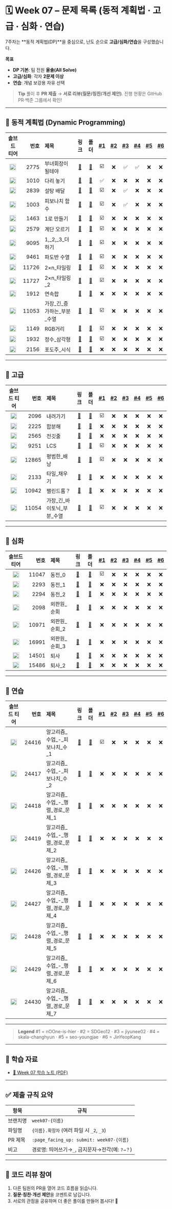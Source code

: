 # 🗓️ Week 07 – 문제 목록 (동적 계획법 · 고급 · 심화 · 연습)

7주차는 \*\*동적 계획법(DP)\*\*을 중심으로, 난도 순으로 **고급/심화/연습**을 구성했습니다.

**목표**

* **DP 기본**: 팀 전원 **올솔(All Solve)**
* **고급/심화**: 각자 **2문제 이상**
* **연습**: 개념 보강용 자유 선택

> **Tip**
> 풀이 후 **PR 제출** → **서로 리뷰(질문/칭찬/개선 제안)**. 진행 현황은 GitHub PR·백준 그룹에서 확인!

---

## 🧩 동적 계획법 (Dynamic Programming)

<!--START:PROGRESS:DP_BASIC-->

|                               솔브드 티어                               |    번호 | 제목                  |                      링크                     |                                 폴더                                | <a href="https://github.com/nOOne-is-hier" title="nOOne-is-hier">#1</a> | <a href="https://github.com/SDGeo12" title="SDGeo12">#2</a> | <a href="https://github.com/jiyunee02" title="jiyunee02">#3</a> | <a href="https://github.com/skala-changhyun" title="skala-changhyun">#4</a> | <a href="https://github.com/seo-youngjae" title="seo-youngjae">#5</a> | <a href="https://github.com/JinYeopKang" title="JinYeopKang">#6</a> |
| :----------------------------------------------------------------: | ----: | :------------------ | :-----------------------------------------: | :---------------------------------------------------------------: | :---------------------------------------------------------------------: | :---------------------------------------------------------: | :-------------------------------------------------------------: | :-------------------------------------------------------------------------: | :-------------------------------------------------------------------: | :-----------------------------------------------------------------: |
| <img src="https://static.solved.ac/tier_small/5.svg"  width="20"/> | 2775 | 부녀회장이 될테야 | [🔗](https://www.acmicpc.net/problem/2775) | [📁](./동적_계획법%28Dynamic_Programming%29/boj_2775_부녀회장이_될테야) | ☑️ | ❌ | ✅ | ✅ | ❌ | ❌ |
| <img src="https://static.solved.ac/tier_small/6.svg"  width="20"/> | 1010 | 다리 놓기 | [🔗](https://www.acmicpc.net/problem/1010) | [📁](./동적_계획법%28Dynamic_Programming%29/boj_1010_다리_놓기) | ✅ | ❌ | ❌ | ❌ | ❌ | ❌ |
| <img src="https://static.solved.ac/tier_small/7.svg"  width="20"/> | 2839 | 설탕 배달 | [🔗](https://www.acmicpc.net/problem/2839) | [📁](./동적_계획법%28Dynamic_Programming%29/boj_2839_설탕_배달) | ☑️ | ❌ | ✅ | ❌ | ❌ | ❌ |
| <img src="https://static.solved.ac/tier_small/8.svg"  width="20"/> | 1003 | 피보나치 함수 | [🔗](https://www.acmicpc.net/problem/1003) | [📁](./동적_계획법%28Dynamic_Programming%29/boj_1003_피보나치_함수) | ☑️ | ❌ | ✅ | ❌ | ❌ | ❌ |
| <img src="https://static.solved.ac/tier_small/8.svg"  width="20"/> | 1463 | 1로 만들기 | [🔗](https://www.acmicpc.net/problem/1463) | [📁](./동적_계획법%28Dynamic_Programming%29/boj_1463_1로_만들기) | ☑️ | ❌ | ❌ | ❌ | ❌ | ❌ |
| <img src="https://static.solved.ac/tier_small/8.svg"  width="20"/> | 2579 | 계단 오르기 | [🔗](https://www.acmicpc.net/problem/2579) | [📁](./동적_계획법%28Dynamic_Programming%29/boj_2579_계단_오르기) | ☑️ | ❌ | ❌ | ❌ | ❌ | ❌ |
| <img src="https://static.solved.ac/tier_small/8.svg"  width="20"/> | 9095 | 1,\_2,\_3\_더하기 | [🔗](https://www.acmicpc.net/problem/9095) | [📁](./동적_계획법%28Dynamic_Programming%29/boj_9095_1,_2,_3_더하기) | ☑️ | ❌ | ❌ | ❌ | ❌ | ❌ |
| <img src="https://static.solved.ac/tier_small/8.svg"  width="20"/> | 9461 | 파도반 수열 | [🔗](https://www.acmicpc.net/problem/9461) | [📁](./동적_계획법%28Dynamic_Programming%29/boj_9461_파도반_수열) | ☑️ | ❌ | ❌ | ❌ | ❌ | ❌ |
| <img src="https://static.solved.ac/tier_small/8.svg"  width="20"/> | 11726 | 2×n\_타일링 | [🔗](https://www.acmicpc.net/problem/11726) | [📁](./동적_계획법%28Dynamic_Programming%29/boj_11726_2×n_타일링) | ☑️ | ❌ | ❌ | ❌ | ❌ | ❌ |
| <img src="https://static.solved.ac/tier_small/8.svg"  width="20"/> | 11727 | 2×n\_타일링\_2 | [🔗](https://www.acmicpc.net/problem/11727) | [📁](./동적_계획법%28Dynamic_Programming%29/boj_11727_2×n_타일링_2) | ☑️ | ❌ | ❌ | ❌ | ❌ | ❌ |
| <img src="https://static.solved.ac/tier_small/9.svg"  width="20"/> | 1912 | 연속합 | [🔗](https://www.acmicpc.net/problem/1912) | [📁](./동적_계획법%28Dynamic_Programming%29/boj_1912_연속합) | ❌ | ❌ | ❌ | ❌ | ❌ | ❌ |
| <img src="https://static.solved.ac/tier_small/9.svg"  width="20"/> | 11053 | 가장\_긴\_증가하는\_부분\_수열 | [🔗](https://www.acmicpc.net/problem/11053) | [📁](./동적_계획법%28Dynamic_Programming%29/boj_11053_가장_긴_증가하는_부분_수열) | ☑️ | ❌ | ❌ | ❌ | ❌ | ❌ |
| <img src="https://static.solved.ac/tier_small/10.svg" width="20"/> | 1149 | RGB거리 | [🔗](https://www.acmicpc.net/problem/1149) | [📁](./동적_계획법%28Dynamic_Programming%29/boj_1149_RGB거리) | ☑️ | ❌ | ❌ | ❌ | ❌ | ❌ |
| <img src="https://static.solved.ac/tier_small/10.svg" width="20"/> | 1932 | 정수\_삼각형 | [🔗](https://www.acmicpc.net/problem/1932) | [📁](./동적_계획법%28Dynamic_Programming%29/boj_1932_정수_삼각형) | ☑️ | ❌ | ❌ | ❌ | ❌ | ❌ |
| <img src="https://static.solved.ac/tier_small/10.svg" width="20"/> | 2156 | 포도주\_시식 | [🔗](https://www.acmicpc.net/problem/2156) | [📁](./동적_계획법%28Dynamic_Programming%29/boj_2156_포도주_시식) | ❌ | ❌ | ❌ | ❌ | ❌ | ❌ |

<!--END:PROGRESS:DP_BASIC-->

---

## 🧠 고급

<!--START:PROGRESS:DP_ADVANCED-->

|                               솔브드 티어                               |    번호 | 제목                  |                      링크                     |                  폴더                  | <a href="https://github.com/nOOne-is-hier" title="nOOne-is-hier">#1</a> | <a href="https://github.com/SDGeo12" title="SDGeo12">#2</a> | <a href="https://github.com/jiyunee02" title="jiyunee02">#3</a> | <a href="https://github.com/skala-changhyun" title="skala-changhyun">#4</a> | <a href="https://github.com/seo-youngjae" title="seo-youngjae">#5</a> | <a href="https://github.com/JinYeopKang" title="JinYeopKang">#6</a> |
| :----------------------------------------------------------------: | ----: | :------------------ | :-----------------------------------------: | :----------------------------------: | :---------------------------------------------------------------------: | :---------------------------------------------------------: | :-------------------------------------------------------------: | :-------------------------------------------------------------------------: | :-------------------------------------------------------------------: | :-----------------------------------------------------------------: |
| <img src="https://static.solved.ac/tier_small/11.svg" width="20"/> | 2096 | 내려가기 | [🔗](https://www.acmicpc.net/problem/2096) | [📁](./고급/boj_2096_내려가기) | ☑️ | ❌ | ❌ | ❌ | ❌ | ❌ |
| <img src="https://static.solved.ac/tier_small/11.svg" width="20"/> | 2225 | 합분해 | [🔗](https://www.acmicpc.net/problem/2225) | [📁](./고급/boj_2225_합분해) | ❌ | ❌ | ❌ | ❌ | ❌ | ❌ |
| <img src="https://static.solved.ac/tier_small/11.svg" width="20"/> | 2565 | 전깃줄 | [🔗](https://www.acmicpc.net/problem/2565) | [📁](./고급/boj_2565_전깃줄) | ❌ | ❌ | ❌ | ❌ | ❌ | ❌ |
| <img src="https://static.solved.ac/tier_small/11.svg" width="20"/> | 9251 | LCS | [🔗](https://www.acmicpc.net/problem/9251) | [📁](./고급/boj_9251_LCS) | ☑️ | ❌ | ❌ | ❌ | ❌ | ❌ |
| <img src="https://static.solved.ac/tier_small/11.svg" width="20"/> | 12865 | 평범한\_배낭 | [🔗](https://www.acmicpc.net/problem/12865) | [📁](./고급/boj_12865_평범한_배낭) | ☑️ | ❌ | ❌ | ❌ | ❌ | ❌ |
| <img src="https://static.solved.ac/tier_small/12.svg" width="20"/> | 2133 | 타일\_채우기 | [🔗](https://www.acmicpc.net/problem/2133) | [📁](./고급/boj_2133_타일_채우기) | ❌ | ❌ | ❌ | ❌ | ❌ | ❌ |
| <img src="https://static.solved.ac/tier_small/12.svg" width="20"/> | 10942 | 팰린드롬？ | [🔗](https://www.acmicpc.net/problem/10942) | [📁](./고급/boj_10942_팰린드롬？) | ❌ | ❌ | ❌ | ❌ | ❌ | ❌ |
| <img src="https://static.solved.ac/tier_small/12.svg" width="20"/> | 11054 | 가장\_긴\_바이토닉\_부분\_수열 | [🔗](https://www.acmicpc.net/problem/11054) | [📁](./고급/boj_11054_가장_긴_바이토닉_부분_수열) | ☑️ | ❌ | ❌ | ❌ | ❌ | ❌ |

<!--END:PROGRESS:DP_ADVANCED-->

---

## 🔬 심화

<!--START:PROGRESS:DP_DEEP-->

|                               솔브드 티어                               |    번호 | 제목         |                      링크                     |               폴더              | <a href="https://github.com/nOOne-is-hier" title="nOOne-is-hier">#1</a> | <a href="https://github.com/SDGeo12" title="SDGeo12">#2</a> | <a href="https://github.com/jiyunee02" title="jiyunee02">#3</a> | <a href="https://github.com/skala-changhyun" title="skala-changhyun">#4</a> | <a href="https://github.com/seo-youngjae" title="seo-youngjae">#5</a> | <a href="https://github.com/JinYeopKang" title="JinYeopKang">#6</a> |
| :----------------------------------------------------------------: | ----: | :--------- | :-----------------------------------------: | :---------------------------: | :---------------------------------------------------------------------: | :---------------------------------------------------------: | :-------------------------------------------------------------: | :-------------------------------------------------------------------------: | :-------------------------------------------------------------------: | :-----------------------------------------------------------------: |
| <img src="https://static.solved.ac/tier_small/7.svg"  width="20"/> | 11047 | 동전\_0 | [🔗](https://www.acmicpc.net/problem/11047) | [📁](./심화/boj_11047_동전_0) | ☑️ | ❌ | ❌ | ❌ | ❌ | ❌ |
| <img src="https://static.solved.ac/tier_small/12.svg" width="20"/> | 2293 | 동전\_1 | [🔗](https://www.acmicpc.net/problem/2293) | [📁](./심화/boj_2293_동전_1) | ❌ | ❌ | ❌ | ❌ | ❌ | ❌ |
| <img src="https://static.solved.ac/tier_small/11.svg" width="20"/> | 2294 | 동전\_2 | [🔗](https://www.acmicpc.net/problem/2294) | [📁](./심화/boj_2294_동전_2) | ❌ | ❌ | ❌ | ❌ | ❌ | ❌ |
| <img src="https://static.solved.ac/tier_small/15.svg" width="20"/> | 2098 | 외판원\_순회 | [🔗](https://www.acmicpc.net/problem/2098) | [📁](./심화/boj_2098_외판원_순회) | ❌ | ❌ | ❌ | ❌ | ❌ | ❌ |
| <img src="https://static.solved.ac/tier_small/9.svg"  width="20"/> | 10971 | 외판원\_순회\_2 | [🔗](https://www.acmicpc.net/problem/10971) | [📁](./심화/boj_10971_외판원_순회_2) | ❌ | ❌ | ❌ | ❌ | ❌ | ❌ |
| <img src="https://static.solved.ac/tier_small/15.svg" width="20"/> | 16991 | 외판원\_순회\_3 | [🔗](https://www.acmicpc.net/problem/16991) | [📁](./심화/boj_16991_외판원_순회_3) | ❌ | ❌ | ❌ | ❌ | ❌ | ❌ |
| <img src="https://static.solved.ac/tier_small/8.svg"  width="20"/> | 14501 | 퇴사 | [🔗](https://www.acmicpc.net/problem/14501) | [📁](./심화/boj_14501_퇴사) | ❌ | ❌ | ❌ | ❌ | ❌ | ❌ |
| <img src="https://static.solved.ac/tier_small/11.svg" width="20"/> | 15486 | 퇴사\_2 | [🔗](https://www.acmicpc.net/problem/15486) | [📁](./심화/boj_15486_퇴사_2) | ❌ | ❌ | ❌ | ❌ | ❌ | ❌ |

<!--END:PROGRESS:DP_DEEP-->

---

## 🧪 연습

<!--START:PROGRESS:DP_PRACTICE-->

|                               솔브드 티어                               |    번호 | 제목                         |                      링크                     |                     폴더                    | <a href="https://github.com/nOOne-is-hier" title="nOOne-is-hier">#1</a> | <a href="https://github.com/SDGeo12" title="SDGeo12">#2</a> | <a href="https://github.com/jiyunee02" title="jiyunee02">#3</a> | <a href="https://github.com/skala-changhyun" title="skala-changhyun">#4</a> | <a href="https://github.com/seo-youngjae" title="seo-youngjae">#5</a> | <a href="https://github.com/JinYeopKang" title="JinYeopKang">#6</a> |
| :----------------------------------------------------------------: | ----: | :------------------------- | :-----------------------------------------: | :---------------------------------------: | :---------------------------------------------------------------------: | :---------------------------------------------------------: | :-------------------------------------------------------------: | :-------------------------------------------------------------------------: | :-------------------------------------------------------------------: | :-----------------------------------------------------------------: |
| <img src="https://static.solved.ac/tier_small/5.svg"  width="20"/> | 24416 | 알고리즘\_수업\_-\_피보나치\_수\_1 | [🔗](https://www.acmicpc.net/problem/24416) | [📁](./연습/boj_24416_알고리즘_수업_-_피보나치_수_1) | ☑️ | ❌ | ❌ | ❌ | ❌ | ❌ |
| <img src="https://static.solved.ac/tier_small/7.svg"  width="20"/> | 24417 | 알고리즘\_수업\_-\_피보나치\_수\_2 | [🔗](https://www.acmicpc.net/problem/24417) | [📁](./연습/boj_24417_알고리즘_수업_-_피보나치_수_2) | ❌ | ❌ | ❌ | ❌ | ❌ | ❌ |
| <img src="https://static.solved.ac/tier_small/7.svg"  width="20"/> | 24418 | 알고리즘\_수업\_-\_행렬\_경로\_문제\_1 | [🔗](https://www.acmicpc.net/problem/24418) | [📁](./연습/boj_24418_알고리즘_수업_-_행렬_경로_문제_1) | ❌ | ❌ | ❌ | ❌ | ❌ | ❌ |
| <img src="https://static.solved.ac/tier_small/9.svg"  width="20"/> | 24419 | 알고리즘\_수업\_-\_행렬\_경로\_문제\_2 | [🔗](https://www.acmicpc.net/problem/24419) | [📁](./연습/boj_24419_알고리즘_수업_-_행렬_경로_문제_2) | ❌ | ❌ | ❌ | ❌ | ❌ | ❌ |
| <img src="https://static.solved.ac/tier_small/12.svg" width="20"/> | 24426 | 알고리즘\_수업\_-\_행렬\_경로\_문제\_3 | [🔗](https://www.acmicpc.net/problem/24426) | [📁](./연습/boj_24426_알고리즘_수업_-_행렬_경로_문제_3) | ❌ | ❌ | ❌ | ❌ | ❌ | ❌ |
| <img src="https://static.solved.ac/tier_small/12.svg" width="20"/> | 24427 | 알고리즘\_수업\_-\_행렬\_경로\_문제\_4 | [🔗](https://www.acmicpc.net/problem/24427) | [📁](./연습/boj_24427_알고리즘_수업_-_행렬_경로_문제_4) | ❌ | ❌ | ❌ | ❌ | ❌ | ❌ |
| <img src="https://static.solved.ac/tier_small/12.svg" width="20"/> | 24428 | 알고리즘\_수업\_-\_행렬\_경로\_문제\_5 | [🔗](https://www.acmicpc.net/problem/24428) | [📁](./연습/boj_24428_알고리즘_수업_-_행렬_경로_문제_5) | ❌ | ❌ | ❌ | ❌ | ❌ | ❌ |
| <img src="https://static.solved.ac/tier_small/12.svg" width="20"/> | 24429 | 알고리즘\_수업\_-\_행렬\_경로\_문제\_6 | [🔗](https://www.acmicpc.net/problem/24429) | [📁](./연습/boj_24429_알고리즘_수업_-_행렬_경로_문제_6) | ❌ | ❌ | ❌ | ❌ | ❌ | ❌ |
| <img src="https://static.solved.ac/tier_small/12.svg" width="20"/> | 24430 | 알고리즘\_수업\_-\_행렬\_경로\_문제\_7 | [🔗](https://www.acmicpc.net/problem/24430) | [📁](./연습/boj_24430_알고리즘_수업_-_행렬_경로_문제_7) | ❌ | ❌ | ❌ | ❌ | ❌ | ❌ |

<!--END:PROGRESS:DP_PRACTICE-->

---

> **Legend**
> \#1 = nOOne-is-hier · #2 = SDGeo12 · #3 = jiyunee02 · #4 = skala-changhyun · #5 = seo-youngjae · #6 = JinYeopKang

---

## 📝 학습 자료

* [📄 Week 07 학습 노트 (PDF)](../../docs/study-note-week07.pdf)

---

## ✅ 제출 규칙 요약

| 항목    | 규칙                                     |
| ----- | -------------------------------------- |
| 브랜치명  | `week07-{이름}`                          |
| 파일명   | `{이름}.확장자` (여러 파일 시 `_2`, `_3`)        |
| PR 제목 | `:page_facing_up: submit: week07-{이름}` |
| 비고    | 경로명: 띄어쓰기→`_`, 금지문자→전각(예: `?→？`)       |

---

## 💬 코드 리뷰 참여

1. 다른 팀원의 PR을 열어 코드 흐름을 읽습니다.
2. **질문·칭찬·개선 제안**을 코멘트로 남깁니다.
3. 서로의 관점을 공유하며 더 좋은 풀이를 만들어 봅시다! 🚀
